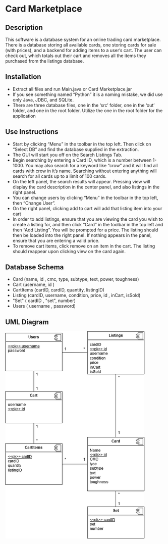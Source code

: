 # Card Marketplace

## Description

This software is a database system for an online trading card marketplace. There is a
database storing all available cards, one storing cards for sale (with prices), and a
backend for adding items to a user’s cart. The user can check out, which totals out their
cart and removes all the items they purchased from the listings database.

## Installation

- Extract all files and run Main.java or Card Marketplace.jar
- If you see something named “Python” it is a naming mistake, we did use only
  Java, JDBC, and SQLite.
- There are three database files, one in the ‘src’ folder, one in the ‘out’ folder, and
  one in the root folder. Utilize the one in the root folder for the application

## Use Instructions

- Start by clicking “Menu” in the toolbar in the top left. Then click on “Select DB”
  and find the database supplied in the extraction.
- The GUI will start you off on the Search Listings Tab.
- Begin searching by entering a Card ID, which is a number between 1-1000. You
  may also search for a keyword like “crow” and it will find all cards with crow in it’s
  name. Searching without entering anything will search for all cards up to a limit of
  100 cards.
- On the left panel, the search results will appear. Pressing view will display the
  card description in the center panel, and also listings in the right panel.
- You can change users by clicking “Menu” in the toolbar in the top left, then
  “Change User”.
- On the right panel, clicking add to cart will add that listing item into your cart
- In order to add listings, ensure that you are viewing the card you wish to create a
  listing for, and then click “Card” in the toolbar in the top left and then “Add
  Listing”. You will be prompted for a price. The listing should then be loaded into
  the right panel. If nothing appears in the panel, ensure that you are entering a
  valid price.
- To remove cart items, click remove on an item in the cart. The listing should
  reappear upon clicking view on the card again.

## Database Schema

- Card (name, id , cmc, type, subtype, text, power, toughness)
- Cart (username, id )
- CartItems (cartID, cardID, quantity, listingID)
- Listing (cardID, username, condition, price, id , inCart, isSold)
- "Set" ( cardID , "set", number)
- Users ( username , password)

## UML Diagram

![UML](UML.png)
